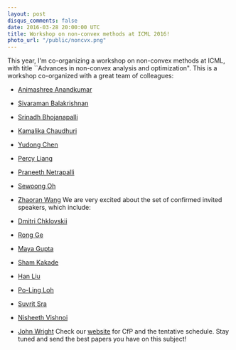 ```yaml
---
layout: post
disqus_comments: false
date: 2016-03-28 20:00:00 UTC
title: Workshop on non-convex methods at ICML 2016!
photo_url: "/public/noncvx.png"
---
```


This year, I'm co-organizing a workshop on non-convex methods at ICML, with title ``Advances in non-convex analysis and optimization".
This is a workshop co-organized with a great team of colleagues:

- [Animashree Anandkumar]()
- [Sivaraman Balakrishnan]()
- [Srinadh Bhojanapalli]()
- [Kamalika Chaudhuri]()
- [Yudong Chen]()
- [Percy Liang]()
- [Praneeth Netrapalli]()
- [Sewoong Oh]()
- [Zhaoran Wang]()
We are very excited about the set of confirmed invited speakers, which include:

- [Dmitri Chklovskii](https://www.simonsfoundation.org/simons-center-for-data-analysis/scda-neuroscience-group-dmitri-chklovskii/)
- [Rong Ge](https://users.cs.duke.edu/~rongge/)
- [Maya Gupta](http://mayagupta.org)
- [Sham Kakade](https://homes.cs.washington.edu/~sham/)
- [Han Liu](https://www.princeton.edu/~hanliu/)
- [Po-Ling Loh](http://www-stat.wharton.upenn.edu/~loh/)
- [Suvrit Sra](http://suvrit.de)
- [Nisheeth Vishnoi](http://theory.epfl.ch/vishnoi/Home.html)
- [John Wright](http://www.columbia.edu/~jw2966/)
Check our [website](https://sites.google.com/site/noncvxicml16/) for CfP and the tentative schedule. 
Stay tuned and send the best papers you have on this subject!
